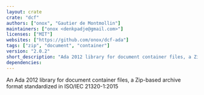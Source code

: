 ```yaml
---
layout: crate
crate: "dcf"
authors: ["onox", "Gautier de Montmollin"]
maintainers: ["onox <denkpadje@gmail.com>"]
licenses: ["MIT"]
websites: ["https://github.com/onox/dcf-ada"]
tags: ["zip", "document", "container"]
version: "2.0.2"
short_description: "Ada 2012 library for document container files, a Zip-based format"
dependencies: 
---
```

An Ada 2012 library for document container files, a Zip-based archive format standardized in ISO/IEC 21320-1:2015

